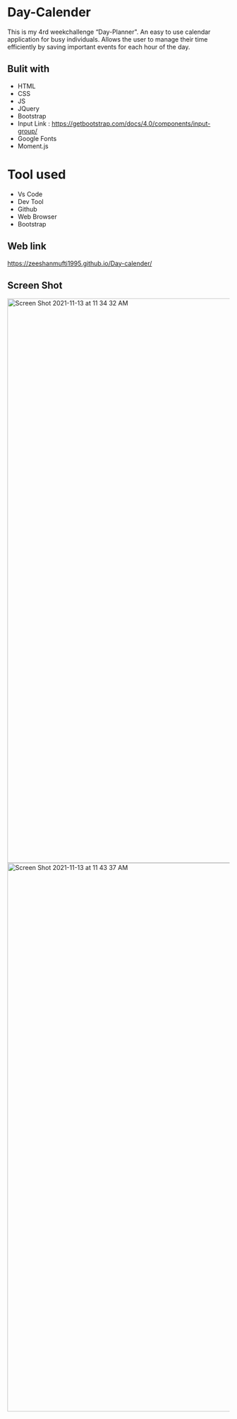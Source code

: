 # Day-Calender

  This is my 4rd weekchallenge “Day-Planner". An easy to use calendar application for busy individuals. Allows the user to manage their time efficiently by saving important events for each hour of the day.

## Bulit with
  * HTML
  * CSS
  * JS
  * JQuery
  * Bootstrap
  * Input Link : https://getbootstrap.com/docs/4.0/components/input-group/
  * Google Fonts
  * Moment.js
 
 # Tool used
 * Vs Code
 * Dev Tool
 * Github
 * Web Browser
 * Bootstrap


##  Web link
https://zeeshanmufti1995.github.io/Day-calender/


## Screen Shot
<img width="1280" alt="Screen Shot 2021-11-13 at 11 34 32 AM" src="https://user-images.githubusercontent.com/65972351/141653749-224ff778-ae3e-4e6b-8fcf-b2a3d832f044.png">
<img width="1244" alt="Screen Shot 2021-11-13 at 11 43 37 AM" src="https://user-images.githubusercontent.com/65972351/141653751-a3995fba-aeaf-46cb-b416-3d924b8a3738.png">
